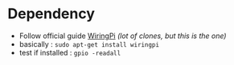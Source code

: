 # Dependency

* Follow official guide [WiringPi](http://wiringpi.com/) _(lot of clones, but this is the one)_
* basically : ``sudo apt-get install wiringpi``
* test if installed : ``gpio -readall``
